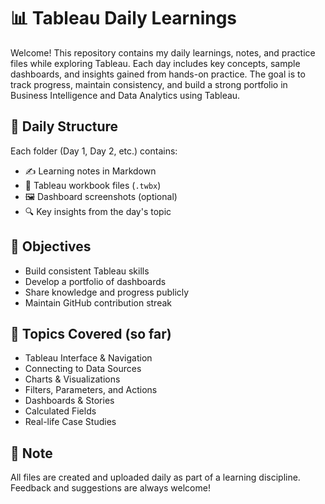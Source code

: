 # 📊 Tableau Daily Learnings
Welcome! This repository contains my daily learnings, notes, and practice files while exploring Tableau. Each day includes key concepts, sample dashboards, and insights gained from hands-on practice. The goal is to track progress, maintain consistency, and build a strong portfolio in Business Intelligence and Data Analytics using Tableau.

## 📅 Daily Structure

Each folder (Day 1, Day 2, etc.) contains:
- ✍️ Learning notes in Markdown
- 📁 Tableau workbook files (`.twbx`)
- 🖼️ Dashboard screenshots (optional)
- 🔍 Key insights from the day's topic

## 🎯 Objectives

- Build consistent Tableau skills
- Develop a portfolio of dashboards
- Share knowledge and progress publicly
- Maintain GitHub contribution streak

## 🚀 Topics Covered (so far)

- Tableau Interface & Navigation
- Connecting to Data Sources
- Charts & Visualizations
- Filters, Parameters, and Actions
- Dashboards & Stories
- Calculated Fields
- Real-life Case Studies

## 📌 Note

All files are created and uploaded daily as part of a learning discipline. Feedback and suggestions are always welcome!

